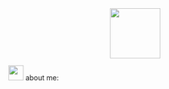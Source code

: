 <div id="header" align="center">
  <img src="https://media.giphy.com/media/V74oh5KFFntGGsWIAM/giphy.gif" width="100"/>
</div>

<img src="https://media.giphy.com/media/nj8meeDBjFZGlTJBQk/giphy.gif" width="30"/> about me:
